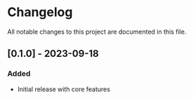 # Changelog

All notable changes to this project are documented in this file.

## [0.1.0] - 2023-09-18

### Added
- Initial release with core features
